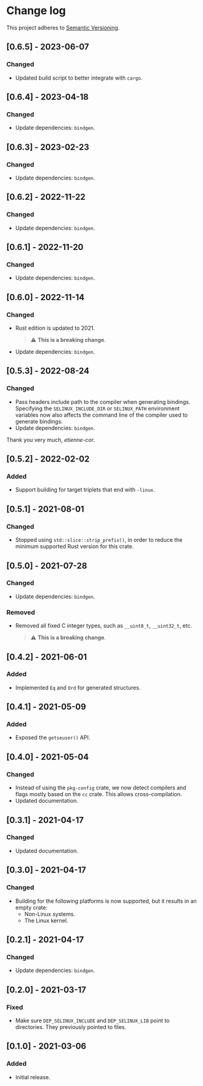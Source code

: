 # Change log

This project adheres to [Semantic Versioning](https://semver.org/spec/v2.0.0.html).

## [0.6.5] - 2023-06-07

### Changed

- Updated build script to better integrate with `cargo`.

## [0.6.4] - 2023-04-18

### Changed

- Update dependencies: `bindgen`.

## [0.6.3] - 2023-02-23

### Changed

- Update dependencies: `bindgen`.

## [0.6.2] - 2022-11-22

### Changed

- Update dependencies: `bindgen`.

## [0.6.1] - 2022-11-20

### Changed

- Update dependencies: `bindgen`.

## [0.6.0] - 2022-11-14

### Changed

- Rust edition is updated to 2021.

  > ⚠️ **This is a breaking change**.

- Update dependencies: `bindgen`.

## [0.5.3] - 2022-08-24

### Changed

- Pass headers include path to the compiler when generating bindings.
  Specifying the `SELINUX_INCLUDE_DIR` or `SELINUX_PATH` environment variables
  now also affects the command line of the compiler used to generate bindings.
- Update dependencies: `bindgen`.

Thank you very much, *etienne-cor*.

## [0.5.2] - 2022-02-02

### Added

- Support building for target triplets that end with `-linux`.

## [0.5.1] - 2021-08-01

### Changed

- Stopped using `std::slice::strip_prefix()`, in order to reduce the minimum
  supported Rust version for this crate.

## [0.5.0] - 2021-07-28

### Changed

- Update dependencies: `bindgen`.

### Removed

- Removed all fixed C integer types, such as `__uint8_t`, `__uint32_t`, etc.

  > ⚠️ **This is a breaking change**.

## [0.4.2] - 2021-06-01

### Added

- Implemented `Eq` and `Ord` for generated structures.

## [0.4.1] - 2021-05-09

### Added

- Exposed the `getseuser()` API.

## [0.4.0] - 2021-05-04

### Changed

- Instead of using the `pkg-config` crate, we now detect compilers and flags
  mostly based on the `cc` crate. This allows cross-compilation.
- Updated documentation.

## [0.3.1] - 2021-04-17

### Changed

- Updated documentation.

## [0.3.0] - 2021-04-17

### Changed

- Building for the following platforms is now supported, but it results in
  an empty crate:
  - Non-Linux systems.
  - The Linux kernel.

## [0.2.1] - 2021-04-17

### Changed

- Update dependencies: `bindgen`.

## [0.2.0] - 2021-03-17

### Fixed

- Make sure `DEP_SELINUX_INCLUDE` and `DEP_SELINUX_LIB` point to directories.
  They previously pointed to files.

## [0.1.0] - 2021-03-06

### Added

- Initial release.
